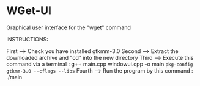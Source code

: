 # WGet-UI
Graphical user interface for the "wget" command  

INSTRUCTIONS:

First --> Check you have installed gtkmm-3.0
Second --> Extract the downloaded archive and "cd" into the new directory
Third --> Execute this command via a terminal : 
g++ main.cpp windowui.cpp -o main `pkg-config gtkmm-3.0 --cflags --libs`
Fourth --> Run the program by this command : 
./main

